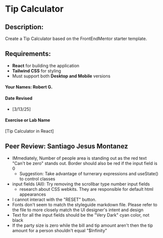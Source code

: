 # Tip Calculator

## Description:
Create a Tip Calculator based on the FrontEndMentor starter template.

## Requirements:
- **React** for building the application
- **Tailwind CSS** for styling
- Must support both **Desktop and Mobile** versions

#### Your Names:  Robert G.

#### Date Revised  
- [3/13/25]  

#### Exercise or Lab Name  
[Tip Calculator in React]

## Peer Review: Santiago Jesus Montanez

- IMmediately, Number of people area is standing out as the red text "Can't be zero" stands out. Border should also be red if the input field is 0
  - Suggestion: Take advantage of turnerary expressions and useState() to control classes
- input fields (All): Try removing the scrollbar type number input fields
  - research about CSS webkits. They are responsible for default html appearances
- I cannot interact with the "RESET" button.
- Fonts don't seem to match the styleguide markdown file. Please refer to the file to more closely match the UI designer's intent and design
- Text for all the input fields should be the "Very Dark" cyan color, not black
- If the party size is zero while the bill and tip amount aren't then the tip amount for a person shouldn't equal "$Infinity"
